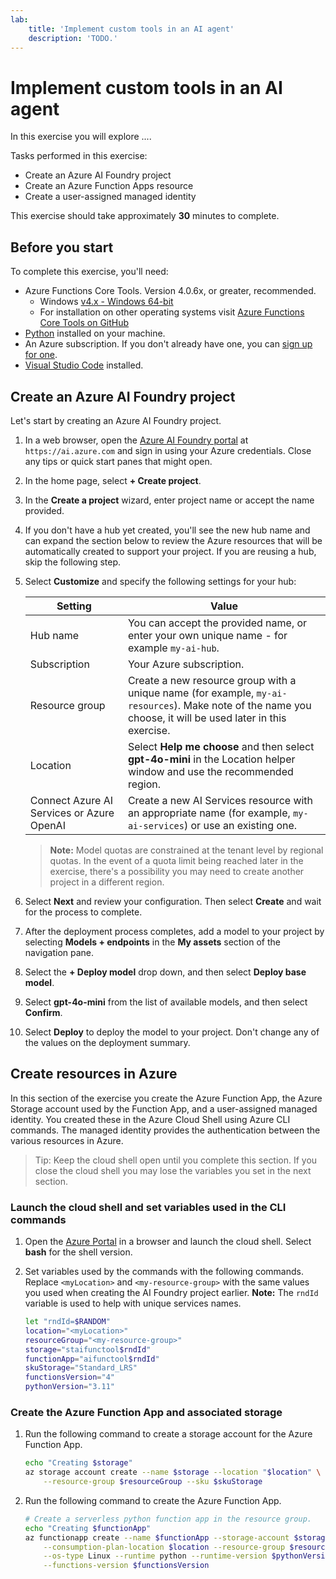 ```yaml
---
lab:
    title: 'Implement custom tools in an AI agent'
    description: 'TODO.'
---
```


# Implement custom tools in an AI agent

In this exercise you will explore ....

Tasks performed in this exercise:

* Create an Azure AI Foundry project
* Create an Azure Function Apps resource
* Create a user-assigned managed identity 

This exercise should take approximately **30** minutes to complete.

## Before you start

To complete this exercise, you'll need:

* Azure Functions Core Tools. Version 4.0.6x, or greater, recommended.
    * Windows [v4.x - Windows 64-bit](https://go.microsoft.com/fwlink/?linkid=2174087)
    * For installation on other operating systems visit [Azure Functions Core Tools on GitHub](https://github.com/Azure/azure-functions-core-tools/blob/v4.x/README.md)
* [Python](https://www.python.org/downloads/) installed on your machine. 
* An Azure subscription. If you don't already have one, you can [sign up for one](https://azure.microsoft.com/).
* [Visual Studio Code](https://code.visualstudio.com/Download) installed.

## Create an Azure AI Foundry project

Let's start by creating an Azure AI Foundry project.

1. In a web browser, open the [Azure AI Foundry portal](https://ai.azure.com) at `https://ai.azure.com` and sign in using your Azure credentials. Close any tips or quick start panes that might open.
1. In the home page, select **+ Create project**.
1. In the **Create a project** wizard, enter project name or accept the name provided.
1. If you don't have a hub yet created, you'll see the new hub name and can expand the section below to review the Azure resources that will be automatically created to support your project. If you are reusing a hub, skip the following step.
1. Select **Customize** and specify the following settings for your hub:

    | Setting | Value |
    |--|--|
    | Hub name | You can accept the provided name, or enter your own unique name - for example `my-ai-hub`. |  |
    | Subscription | Your Azure subscription. |
    | Resource group | Create a new resource group with a unique name (for example, `my-ai-resources`). Make note of the name you choose, it will be used later in this exercise. |
    | Location | Select **Help me choose** and then select **gpt-4o-mini** in the Location helper window and use the recommended region. |
    | Connect Azure AI Services or Azure OpenAI | Create a new AI Services resource with an appropriate name (for example, `my-ai-services`) or use an existing one.

    >**Note:** Model quotas are constrained at the tenant level by regional quotas. In the event of a quota limit being reached later in the exercise, there's a possibility you may need to create another project in a different region.

1. Select **Next** and review your configuration. Then select **Create** and wait for the process to complete.
1. After the deployment process completes, add a model to your project by selecting **Models + endpoints** in the **My assets** section of the navigation pane.
1. Select the **+ Deploy model**  drop down, and then select **Deploy base model**.
1. Select **gpt-4o-mini** from the list of available models, and then select **Confirm**. 
1. Select **Deploy** to deploy the model to your project. Don't change any of the values on the deployment summary.

## Create resources in Azure

In this section of the exercise you create the Azure Function App, the Azure Storage account used by the Function App, and a user-assigned managed identity. You created these in the Azure Cloud Shell using Azure CLI commands. The managed identity provides the authentication between the various resources in Azure.

>Tip: Keep the cloud shell open until you complete this section. If you close the cloud shell you may lose the variables you set in the next section.

### Launch the cloud shell and set variables used in the CLI commands

1. Open the [Azure Portal](https://portal.azure.com) in a browser and launch the cloud shell. Select **bash** for the shell version.
1. Set variables used by the commands with the following commands. Replace `<myLocation>` and `<my-resource-group>` with the same values you used when creating the AI Foundry project earlier. **Note:** The `rndId` variable is used to help with unique services names.

    ```bash
    let "rndId=$RANDOM"
    location="<myLocation>"
    resourceGroup="<my-resource-group>"
    storage="staifunctool$rndId"
    functionApp="aifunctool$rndId"
    skuStorage="Standard_LRS"
    functionsVersion="4"
    pythonVersion="3.11" 
    ```

### Create the Azure Function App and associated storage

1. Run the following command to create a storage account for the Azure Function App.

    ```bash
    echo "Creating $storage"
    az storage account create --name $storage --location "$location" \
        --resource-group $resourceGroup --sku $skuStorage
    ```

1. Run the following command to create the Azure Function App.

    ```bash
    # Create a serverless python function app in the resource group.
    echo "Creating $functionApp"
    az functionapp create --name $functionApp --storage-account $storage \
        --consumption-plan-location $location --resource-group $resourceGroup \
        --os-type Linux --runtime python --runtime-version $pythonVersion \
        --functions-version $functionsVersion
    ```


